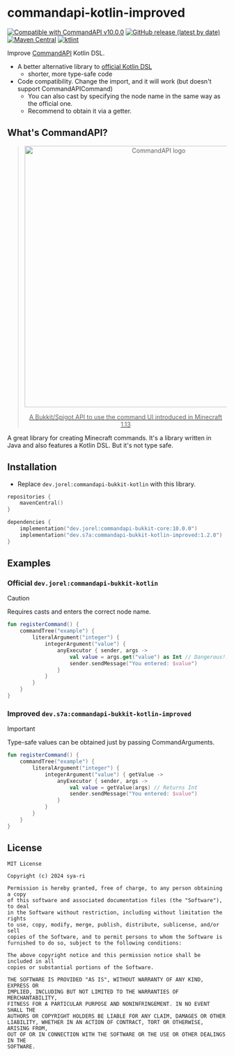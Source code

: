 # commandapi-kotlin-improved

[![Compatible with CommandAPI v10.0.0](https://img.shields.io/badge/Compatible%20with-CommandAPI%20v10.0.0-brightgreen)](https://docs.commandapi.dev/)
[![GitHub release (latest by date)](https://img.shields.io/github/v/release/sya-ri/commandapi-kotlin-improved)](https://github.com/sya-ri/commandapi-kotlin-improved/releases/latest)
[![Maven Central](https://img.shields.io/maven-central/v/dev.s7a/commandapi-bukkit-kotlin-improved)](https://search.maven.org/artifact/dev.s7a/commandapi-bukkit-kotlin-improved)
[![ktlint](https://img.shields.io/badge/code%20style-%E2%9D%A4-FF4081.svg)](https://ktlint.github.io/)

Improve [CommandAPI](https://github.com/JorelAli/CommandAPI) Kotlin DSL.

- A better alternative library to [official Kotlin DSL](https://docs.commandapi.dev/kotlin-dsl/usage)
  - shorter, more type-safe code
- Code compatibility. Change the import, and it will work (but doesn't support CommandAPICommand)
  - You can also cast by specifying the node name in the same way as the official one.
  - Recommend to obtain it via a getter.

## What's CommandAPI?

<a href="https://github.com/JorelAli/CommandAPI">
<div align="center">

> <img src="https://github.com/JorelAli/CommandAPI/raw/master/images/cmdapi.svg" alt="CommandAPI logo" width="600">
>
> A Bukkit/Spigot API to use the command UI introduced in Minecraft 1.13

</div>
</a>

A great library for creating Minecraft commands. It's a library written in Java and also features a Kotlin DSL. But it's not type safe.

## Installation

- Replace `dev.jorel:commandapi-bukkit-kotlin` with this library.

```kotlin
repositories {
    mavenCentral()
}

dependencies {
    implementation("dev.jorel:commandapi-bukkit-core:10.0.0")
    implementation("dev.s7a:commandapi-bukkit-kotlin-improved:1.2.0")
}
```

## Examples

### Official `dev.jorel:commandapi-bukkit-kotlin`

> [!CAUTION]
> Requires casts and enters the correct node name.

```kotlin
fun registerCommand() {
    commandTree("example") {
        literalArgument("integer") {
            integerArgument("value") {
                anyExecutor { sender, args ->
                    val value = args.get("value") as Int // Dangerous!!!
                    sender.sendMessage("You entered: $value")
                }
            }
        }
    }
}
```

### Improved `dev.s7a:commandapi-bukkit-kotlin-improved`

> [!IMPORTANT]
> Type-safe values can be obtained just by passing CommandArguments.

```kotlin
fun registerCommand() {
    commandTree("example") {
        literalArgument("integer") {
            integerArgument("value") { getValue ->
                anyExecutor { sender, args ->
                    val value = getValue(args) // Returns Int
                    sender.sendMessage("You entered: $value")
                }
            }
        }
    }
}
```

## License

```
MIT License

Copyright (c) 2024 sya-ri

Permission is hereby granted, free of charge, to any person obtaining a copy
of this software and associated documentation files (the "Software"), to deal
in the Software without restriction, including without limitation the rights
to use, copy, modify, merge, publish, distribute, sublicense, and/or sell
copies of the Software, and to permit persons to whom the Software is
furnished to do so, subject to the following conditions:

The above copyright notice and this permission notice shall be included in all
copies or substantial portions of the Software.

THE SOFTWARE IS PROVIDED "AS IS", WITHOUT WARRANTY OF ANY KIND, EXPRESS OR
IMPLIED, INCLUDING BUT NOT LIMITED TO THE WARRANTIES OF MERCHANTABILITY,
FITNESS FOR A PARTICULAR PURPOSE AND NONINFRINGEMENT. IN NO EVENT SHALL THE
AUTHORS OR COPYRIGHT HOLDERS BE LIABLE FOR ANY CLAIM, DAMAGES OR OTHER
LIABILITY, WHETHER IN AN ACTION OF CONTRACT, TORT OR OTHERWISE, ARISING FROM,
OUT OF OR IN CONNECTION WITH THE SOFTWARE OR THE USE OR OTHER DEALINGS IN THE
SOFTWARE.
```
